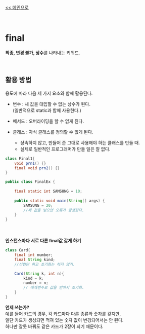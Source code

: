 [<< 메인으로](https://github.com/AtomicLiquors/Java_Wiki_Chb)

&nbsp;  


# final
**최종, 변경 불가, 상수**를 나타내는 키워드.


&nbsp; 
## 활용 방법
용도에 따라 다음 세 가지 요소와 함께 활용된다. 
- 변수 : 새 값을 대입할 수 없는 상수가 된다.  
(일반적으로 static과 함께 사용한다.)

- 메서드 : 오버라이딩을 할 수 없게 된다.
- 클래스 : 자식 클래스를 정의할 수 없게 된다.  
    - 상속하지 않고, 만들어 준 그대로 사용해야 하는 클래스를 만들 때.
    - 실제로 일반적인 프로그래머가 만들 일은 잘 없다.


```java 
class Final1{
	void prn1() {}
	final void prn2() {}
}
```

```java
public class FinalEx {
	
	final static int SAMSUNG = 10;
	
	public static void main(String[] args) {
		SAMSUNG = 20;
		//새 값을 넣으면 오류가 발생한다.
	}
}
```


&nbsp;  
&nbsp;  
**인스턴스마다 서로 다른 final값 갖게 하기**
```java
class Card{
    final int number; 
    final String kind; 
    //선언만 하고 초기화는 하지 않기.

    Card(String k, int n){
        kind = k;
        number = n;
        // 매개변수로 값을 받아서 초기화.
    }
}
```
**언제 쓰는가?**  
예를 들어 카드의 경우, 각 카드마다 다른 종류와 숫자를 갖지만,  
일단 카드가 생성되면 적혀 있는 숫자 값이 변경되어서는 안 된다.   
하나만 잘못 바꿔도 같은 카드가 2장이 되기 때문이다.
